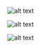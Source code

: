 



![alt text](https://raw.githubusercontent.com/byrongaspard/RoboBoat_TU/master/networking/NetworkingImages/ConnectToTempleNetwork_1.png)

![alt text](https://raw.githubusercontent.com/byrongaspard/RoboBoat_TU/blob/master/networking/NetworkingImages/ConnectToTempleNetwork_2.png)

![alt text](https://raw.githubusercontent.com/byrongaspard/RoboBoat_TU/blob/master/networking/NetworkingImages/ConnectToTempleNetwork_3.png)


